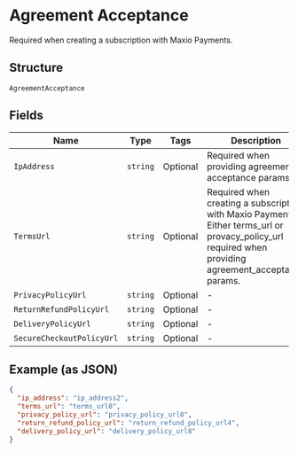 
# Agreement Acceptance

Required when creating a subscription with Maxio Payments.

## Structure

`AgreementAcceptance`

## Fields

| Name | Type | Tags | Description |
|  --- | --- | --- | --- |
| `IpAddress` | `string` | Optional | Required when providing agreement acceptance params. |
| `TermsUrl` | `string` | Optional | Required when creating a subscription with Maxio Payments. Either terms_url or provacy_policy_url required when providing agreement_acceptance params. |
| `PrivacyPolicyUrl` | `string` | Optional | - |
| `ReturnRefundPolicyUrl` | `string` | Optional | - |
| `DeliveryPolicyUrl` | `string` | Optional | - |
| `SecureCheckoutPolicyUrl` | `string` | Optional | - |

## Example (as JSON)

```json
{
  "ip_address": "ip_address2",
  "terms_url": "terms_url0",
  "privacy_policy_url": "privacy_policy_url0",
  "return_refund_policy_url": "return_refund_policy_url4",
  "delivery_policy_url": "delivery_policy_url8"
}
```

